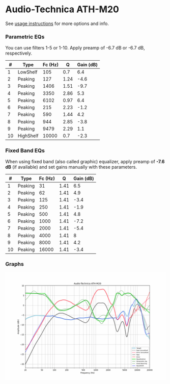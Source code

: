 # Audio-Technica ATH-M20
See [usage instructions](https://github.com/jaakkopasanen/AutoEq#usage) for more options and info.

### Parametric EQs
You can use filters 1-5 or 1-10. Apply preamp of -6.7 dB or -6.7 dB, respectively.

|   # | Type      |   Fc (Hz) |    Q |   Gain (dB) |
|-----|-----------|-----------|------|-------------|
|   1 | LowShelf  |       105 | 0.7  |         6.4 |
|   2 | Peaking   |       127 | 1.24 |        -4.6 |
|   3 | Peaking   |      1406 | 1.51 |        -9.7 |
|   4 | Peaking   |      3350 | 2.86 |         5.3 |
|   5 | Peaking   |      6102 | 0.97 |         6.4 |
|   6 | Peaking   |       215 | 2.23 |        -1.2 |
|   7 | Peaking   |       590 | 1.44 |         4.2 |
|   8 | Peaking   |       944 | 2.85 |        -3.8 |
|   9 | Peaking   |      9479 | 2.29 |         1.1 |
|  10 | HighShelf |     10000 | 0.7  |        -2.3 |

### Fixed Band EQs
When using fixed band (also called graphic) equalizer, apply preamp of **-7.6 dB** (if available) and set gains manually with these parameters.

|   # | Type    |   Fc (Hz) |    Q |   Gain (dB) |
|-----|---------|-----------|------|-------------|
|   1 | Peaking |        31 | 1.41 |         6.5 |
|   2 | Peaking |        62 | 1.41 |         4.9 |
|   3 | Peaking |       125 | 1.41 |        -3.4 |
|   4 | Peaking |       250 | 1.41 |        -1.9 |
|   5 | Peaking |       500 | 1.41 |         4.8 |
|   6 | Peaking |      1000 | 1.41 |        -7.2 |
|   7 | Peaking |      2000 | 1.41 |        -5.4 |
|   8 | Peaking |      4000 | 1.41 |         8   |
|   9 | Peaking |      8000 | 1.41 |         4.2 |
|  10 | Peaking |     16000 | 1.41 |        -3.4 |

### Graphs
![](./Audio-Technica%20ATH-M20.png)
